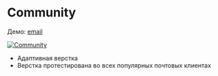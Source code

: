 # Community
Демо: [email](http://ann-pavlova.github.io/community)

[![Community](https://i.imgur.com/coBj2zc.png)](http://ann-pavlova.github.io/community)

- Адаптивная верстка
- Верстка протестирована во всех популярных почтовых клиентах
